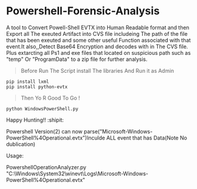 # Powershell-Forensic-Analysis
A tool to Convert Powell-Shell EVTX into Human Readable format and then Export all The exeuted Artifact into CVS file includeing The path of the file that has been exeuted and some other useful Function associated with that event.It also,,Detect Base64 Encryption and decodes with in The CVS file. Plus extarcting all Ps1 and exe files that located on suspicious path such as "temp" Or "ProgramData" to a zip file for further analysis.


>Before Run The Script install The libraries And Run it as Admin
```
pip install lxml
pip install python-evtx
```
>Then Yo R Good To Go !

```
python WindowsPowerShell.py
```

Happy Hunting!! :shipit:

Powershell Version(2) can now parse("Microsoft-Windows-PowerShell%4Operational.evtx")Inculde ALL event that has Data(Note No dublication) 

Usage:

PowershellOperationAnalyzer.py "C:\Windows\System32\winevt\Logs\Microsoft-Windows-PowerShell%4Operational.evtx"


